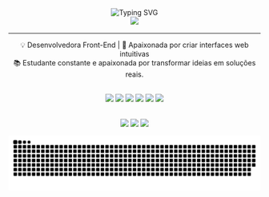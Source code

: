 <div align="center">
  <img src="https://readme-typing-svg.demolab.com?font=JetBrains+Mono&weight=700&size=22&pause=1000&color=B620F7&center=true&vCenter=true&repeat=false&width=480&lines=%E2%9C%A8+Ol%C3%A1%2C+seja+bem-vindo(a)+ao+meu+GitHub%21+%E2%9C%A8" alt="Typing SVG" />
</div>


<div align="center">
  <img src="https://i.pinimg.com/originals/7a/c7/1e/7ac71e72373b0fb270b3a6d72e44eea3.gif" />
</div>


---

<p align="center">
  💡 Desenvolvedora Front-End | 🎨 Apaixonada por criar interfaces web intuitivas <br>
  📚 Estudante constante e apaixonada por transformar ideias em soluções reais. <br>
</p>

<br>

<div align="center">
  <img src="https://cdn.jsdelivr.net/gh/devicons/devicon/icons/html5/html5-original.svg" height="30" />
  <img src="https://cdn.jsdelivr.net/gh/devicons/devicon/icons/css3/css3-original.svg" height="30" />
  <img src="https://cdn.jsdelivr.net/gh/devicons/devicon/icons/javascript/javascript-original.svg" height="30" />
  <img src="https://cdn.jsdelivr.net/npm/react-icon@1.0.0/lib/index.min.js" height="30" />
  <img src="https://cdn.jsdelivr.net/npm/@deemlol/next-icons@0.1.9/build/index.min.js" height="30" />
  <img src="https://cdn.jsdelivr.net/npm/phosphor-icons-tailwindcss@1.2.2/src/plugin.min.js" height="30" />
</div>

<br>


<p align="center">
  <a href="flaviannasaldanhadev@gmail.com"><img src="https://img.shields.io/badge/-Gmail-0d1117?style=for-the-badge&logo=gmail&logoColor=B620F7"></a>
  <a href="https://www.linkedin.com/in/flavianna-saldanha/"><img src="https://img.shields.io/badge/-LinkedIn-0d1117?style=for-the-badge&logo=linkedin&logoColor=B620F7"></a>
  <a href="https://www.instagram.com/saldanha.dev/"><img src="https://img.shields.io/badge/-Instagram-0d1117?style=for-the-badge&logo=instagram&logoColor=B620F7"></a>
</p>

<picture align="center">
  <source media="(prefers-color-scheme: dark)" srcset="https://raw.githubusercontent.com/mari4souza/mari4souza/output/github-contribution-grid-snake-dark.svg">
  <source media="(prefers-color-scheme: light)" srcset="https://raw.githubusercontent.com/mari4souza/mari4souza/output/github-contribution-grid-snake-dark.svg">
  <img align="center" alt="github contribution grid snake animation" src="https://raw.githubusercontent.com/mari4souza/mari4souza/output/github-contribution-grid-snake.svg">
</picture>
